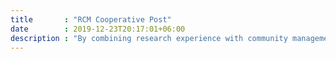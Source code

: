 ```yaml
---
title       : "RCM Cooperative Post"
date        : 2019-12-23T20:17:01+06:00
description : "By combining research experience with community management strategies, we improve efficiency and long-term usability of data science projects."
---
```


